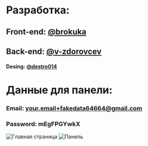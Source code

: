 # Разработка:

## Front-end: [@brokuka](https://github.com/brokuka/)

## Back-end: [@v-zdorovcev](https://github.com/v-zdorovcev/)

#### Desing: [@destro014](https://github.com/destro014)

# Данные для панели:

### Email: your.email+fakedata64664@gmail.com

### Password: mEgFPGYwkX

![Главная страница](https://skr.sh/i/211022/ss0r7jtn.jpg?download=1&name=%D0%A1%D0%BA%D1%80%D0%B8%D0%BD%D1%88%D0%BE%D1%82%2021-10-2022%2008:43:39.jpg)
![Панель](https://skr.sh/i/211022/fn7u7EC8.jpg?download=1&name=%D0%A1%D0%BA%D1%80%D0%B8%D0%BD%D1%88%D0%BE%D1%82%2021-10-2022%2008:45:31.jpg)
